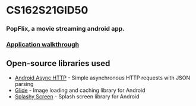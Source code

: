 # CS162S21GID50
### PopFlix, a movie streaming android app.
### [Application walkthrough](https://drive.google.com/drive/folders/1Fj0jKkpiTj-KeYfhkdZ6AwV6KeBULMGQ?usp=sharing)
## Open-source libraries used
- [Android Async HTTP](https://github.com/codepath/CPAsyncHttpClient) - Simple asynchronous HTTP requests with JSON parsing
- [Glide](https://github.com/bumptech/glide) - Image loading and caching library for Android
- [Splashy Screen](https://github.com/rahuldange09/Splashy) - Splash screen library for Android
